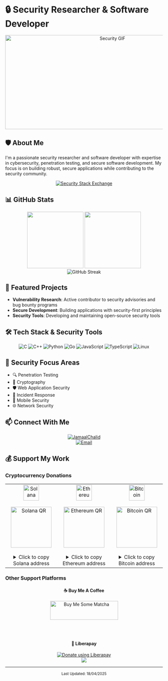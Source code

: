 # 🔒 Security Researcher & Software Developer

<div align="center">
  <img src="https://media1.giphy.com/media/v1.Y2lkPTc5MGI3NjExdGE0ajRzeHJqYzB2enM4NHd1MjR0NzRnbGI3Zjgwenc0bzdoZzZwbCZlcD12MV9pbnRlcm5hbF9naWZfYnlfaWQmY3Q9Zw/14kdiJUblbWBXy/giphy.gif" alt="Security GIF" width="670" height="300"/>
</div>

## 🛡️ About Me
I'm a passionate security researcher and software developer with expertise in cybersecurity, penetration testing, and secure software development. My focus is on building robust, secure applications while contributing to the security community.

<div align="center">
  <a href="https://security.stackexchange.com/users/307956/localhostport80">
    <img src="https://img.shields.io/stackexchange/security/r/307956?label=Security.StackExchange%20%7C%20LocalHostPort80&logo=stackexchange&logoColor=white&color=blue" alt="Security Stack Exchange"/>
  </a>
</div>

## 📊 GitHub Stats
<div align="center">
  <img height="180em" src="https://github-readme-stats-eight-theta.vercel.app/api?username=whogotpwned&show_icons=true&theme=dark&include_all_commits=true&count_private=true&hide_border=true"/>
  <img height="180em" src="https://github-readme-stats-eight-theta.vercel.app/api/top-langs/?username=whogotpwned&layout=compact&langs_count=8&theme=dark&hide_border=true"/>
</div>

<div align="center">
  <img src="https://github-readme-streak-stats.herokuapp.com/?user=whogotpwned&theme=dark&hide_border=true" alt="GitHub Streak"/>
</div>

## 🚀 Featured Projects
- **Vulnerability Research**: Active contributor to security advisories and bug bounty programs  
- **Secure Development**: Building applications with security-first principles  
- **Security Tools**: Developing and maintaining open-source security tools  

## 🛠️ Tech Stack & Security Tools
<div align="center">
  <img src="https://img.shields.io/badge/c-%2300599C.svg?style=flat&logo=c&logoColor=white" alt="C"/>
  <img src="https://img.shields.io/badge/c++-%2300599C.svg?style=flat&logo=c%2B%2B&logoColor=white" alt="C++"/>
  <img src="https://img.shields.io/badge/python-3670A0?style=flat&logo=python&logoColor=ffdd54" alt="Python"/>
  <img src="https://img.shields.io/badge/go-%2300ADD8.svg?style=flat&logo=go&logoColor=white" alt="Go"/>
  <img src="https://img.shields.io/badge/javascript-%23323330.svg?style=flat&logo=javascript&logoColor=%23F7DF1E" alt="JavaScript"/>
  <img src="https://img.shields.io/badge/typescript-%23007ACC.svg?style=flat&logo=typescript&logoColor=white" alt="TypeScript"/>
  <img src="https://img.shields.io/badge/Linux-FCC624?style=flat&logo=linux&logoColor=black" alt="Linux"/>
</div>

## 🎯 Security Focus Areas
- 🔍 Penetration Testing  
- 🔐 Cryptography  
- 🛡️ Web Application Security  
- 🚨 Incident Response  
- 📱 Mobile Security  
- 🌐 Network Security  

## 📫 Connect With Me
<div align="center">
  <a href="https://twitter.com/JamaalChalid" target="blank">
    <img src="https://img.shields.io/twitter/follow/JamaalChalid?logo=twitter&style=for-the-badge" alt="JamaalChalid"/>
  </a>
  <br/>
  <a href="mailto:chalidjamaal@protonmail.com">
    <img src="https://img.shields.io/badge/Email-chalidjamaal@protonmail.com-blue?style=flat&logo=protonmail" alt="Email"/>
  </a>
</div>

## 💰 Support My Work

### Cryptocurrency Donations

<div align="center">
<table>
<tr>
<td align="center">
  <img src="https://raw.githubusercontent.com/trustwallet/assets/master/blockchains/solana/info/logo.png" alt="Solana" width="50"/>
  <br/><br/>
  <img src="https://api.qrserver.com/v1/create-qr-code/?size=150x150&data=3mP2tXWa2RjEdZU1HNUTmHHTnCjhWY35TuiBrnvYdTnR" alt="Solana QR" width="130"/>
  <br/><br/>
  <details>
    <summary>Click to copy Solana address</summary>
    <code>3mP2tXWa2RjEdZU1HNUTmHHTnCjhWY35TuiBrnvYdTnR</code>
  </details>
</td>
<td align="center">
  <img src="https://raw.githubusercontent.com/trustwallet/assets/master/blockchains/ethereum/info/logo.png" alt="Ethereum" width="50"/>
  <br/><br/>
  <img src="https://api.qrserver.com/v1/create-qr-code/?size=150x150&data=0x44043c71EDB5287DA849E5925787B5ea3f70ff3C" alt="Ethereum QR" width="130"/>
  <br/><br/>
  <details>
    <summary>Click to copy Ethereum address</summary>
    <code>0x44043c71EDB5287DA849E5925787B5ea3f70ff3C</code>
  </details>
</td>
<td align="center">
  <img src="https://raw.githubusercontent.com/trustwallet/assets/master/blockchains/bitcoin/info/logo.png" alt="Bitcoin" width="50"/>
  <br/><br/>
  <img src="https://api.qrserver.com/v1/create-qr-code/?size=150x150&data=bc1qk4cephhw48src2ws030luzjp6v4jfgcq2czen9" alt="Bitcoin QR" width="130"/>
  <br/><br/>
  <details>
    <summary>Click to copy Bitcoin address</summary>
    <code>bc1qk4cephhw48src2ws030luzjp6v4jfgcq2czen9</code>
  </details>
</td>
</tr>
</table>
</div>

### Other Support Platforms

<div align="center">
  <h4>☕ Buy Me A Coffee</h4>
  <a href="https://www.buymeacoffee.com/pwned" target="_blank">
    <img src="https://cdn.buymeacoffee.com/buttons/v2/default-green.png" alt="Buy Me Some Matcha" style="height: 60px !important;width: 217px !important;"/>
  </a>
  
  <br/><br/>
  
  <h4>💝 Liberapay</h4>
  <a href="https://liberapay.com/WhoGotPwned/donate">
    <img alt="Donate using Liberapay" src="https://liberapay.com/assets/widgets/donate.svg"/>
  </a>
  <br/>
  <a href="https://liberapay.com/WhoGotPwned/">
    <img src="https://img.shields.io/liberapay/receives/WhoGotPwned.svg?logo=liberapay">
  </a>
</div>

---

<div align="center">
  <sub>Last Updated: 18/04/2025</sub>
</div>
